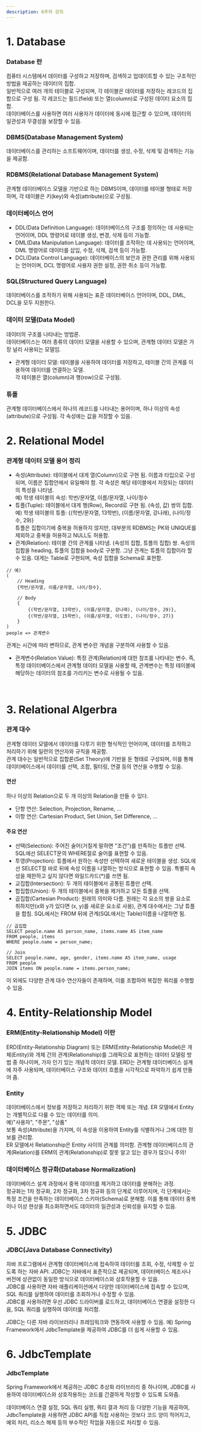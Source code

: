 ```yaml
---
description: 6주차 강의
---
```


# 1. Database
### Database 란
컴퓨터 시스템에서 데이터를 구성하고 저장하며, 검색하고 업데이트할 수 있는 구조적인 방법을 제공하는 데이터의 집합.<br>
일반적으로 여러 개의 테이블로 구성되며, 각 테이블은 데이터를 저장하는 레코드의 집합으로 구성 됨. 각 레코드는 필드(field) 또는 열(column)로 구성된 데이터 요소의 집합.<br>
데이터베이스를 사용하면 여러 사용자가 데이터에 동시에 접근할 수 있으며, 데이터의 일관성과 무결성을 보장할 수 있음.
 
### DBMS(Database Management System)
데이터베이스를 관리하는 소프트웨어이며, 데이터를 생성, 수정, 삭제 및 검색하는 기능을 제공함.

### RDBMS(Relational Database Management System)
관계형 데이터베이스 모델을 기반으로 하는 DBMS이며, 데이터를 테이블 형태로 저장하며, 각 테이블은 키(key)와 속성(attribute)으로 구성됨.

### 데이터베이스 언어
- DDL(Data Definition Language): 데이터베이스의 구조를 정의하는 데 사용되는 언어이며, DDL 명령어로 테이블 생성, 변경, 삭제 등이 가능함.
- DML(Data Manipulation Language): 데이터를 조작하는 데 사용되는 언어이며, DML 명령어로 데이터를 삽입, 수정, 삭제, 검색 등이 가능함.
- DCL(Data Control Language): 데이터베이스의 보안과 권한 관리를 위해 사용되는 언어이며, DCL 명령어로 사용자 권한 설정, 권한 취소 등이 가능함.

### SQL(Structured Query Language)
데이터베이스를 조작하기 위해 사용되는 표준 데이터베이스 언어이며, DDL, DML, DCL을 모두 지원한다.

### 데이터 모델(Data Model)
데이터의 구조를 나타내는 방법론.<br>데이터베이스는 여러 종류의 데이터 모델을 사용할 수 있으며, 관계형 데이터 모델은 가장 널리 사용되는 모델임.
- 관계형 데이터 모델: 테이블을 사용하여 데이터를 저장하고, 테이블 간의 관계를 이용하여 데이터를 연결하는 모델.<br> 각 테이블은 열(column)과 행(row)으로 구성됨.

### 튜플
관계형 데이터베이스에서 하나의 레코드를 나타내는 용어이며, 하나 이상의 속성(attribute)으로 구성됨. 각 속성에는 값을 저장할 수 있음.
<br>

# 2. Relational Model
### 관계형 데이터 모델 용어 정리
- 속성(Attribute): 테이블에서 대게 열(Column)으로 구현 됨. 이름과 타입으로 구성되며, 이름은 집합안에서 유일해야 함. 각 속성은 해당 테이블에서 저장되는 데이터의 특성을 나타냄.<br>예) 학생 테이블의 속성: 학번/문자열, 이름/문자열, 나이/정수
- 튜플(Tuple): 테이블에서 대게 행(Row), Record로 구현 됨. (속성, 값) 쌍의 집합.<br> 예) 학생 테이블의 튜플: {(학번/문자열, 13학번), (이름/문자열, 강나래), (나이/정수, 29)}<br>튜플은 집합이기에 중복을 허용하지 않지만, 대부분의 RDBMS는 PK와 UNIQUE를 제외하고 중복을 허용하고 NULL도 허용함.
- 관계(Relation): 테이블 간의 관계를 나타냄. (속성의 집합, 튜플의 집합) 쌍. 속성의 집합을 heading, 튜플의 집합을 body로 구분함. 그냥 관계는 튜플의 집합이라 할 수 있음. 대게는 Table로 구현되며, 속성 집합을 Schema로 표현함.<br>
```
// 예)
(
    // Heading
    {학번/문자열, 이름/문자열, 나이/정수},

    // Body
    {
        {(학번/문자열, 13학번), (이름/문자열, 강나래), (나이/정수, 29)},
        {(학번/문자열, 15학번), (이름/문자열, 이도영), (나이/정수, 27)}
    }
)
people => 관계변수
```
관계는 시간에 따라 변하므로, 관계 변수란 개념을 구분하여 사용할 수 있음.
- 관계변수(Relation Value): 특정 관계(Relation)에 대한 참조를 나타내는 변수. 즉, 특정 데이터베이스에서 관계형 데이터 모델을 사용할 때, 관계변수는 특정 테이블에 해당하는 데이터의 참조를 가리키는 변수로 사용될 수 있음.
<br>

# 3. Relational Algerbra
### 관계 대수
관계형 데이터 모델에서 데이터를 다루기 위한 형식적인 언어이며, 데이터를 조작하고 처리하기 위해 일련의 연산자와 규칙을 제공함.<br>
관계 대수는 일반적으로 집합론(Set Theory)에 기반을 둔 형태로 구성되며, 이를 통해 데이터베이스에서 데이터를 선택, 조합, 필터링, 연결 등의 연산을 수행할 수 있음.<br>
#### 연산
하나 이상의 Relation으로 두 개 이상의 Relation을 만들 수 있다.
 - 단항 연산: Selection, Projection, Rename, ...
 - 이항 연산: Cartesian Product, Set Union, Set Difference, ...
#### 주요 연산
- 선택(Selection): 주어진 술어(거칠게 말하면 "조건")를 만족하는 튜플만 선택. SQL에선 SELECT문의 WHERE절로 술어를 표현할 수 있음.
- 투영(Projection): 튜플에서 원하는 속성만 선택하여 새로운 테이블을 생성. SQL에선 SELECT절 바로 뒤에 속성 이름을 나열하는 방식으로 표현할 수 있음. 특별히 속성을 제한하고 싶지 않다면 와일드카드(*)를 쓰면 됨.
- 교집합(Intersection): 두 개의 테이블에서 공통된 튜플만 선택.
- 합집합(Union): 두 개의 테이블에서 중복을 제거하고 모든 튜플을 선택.
- 곱집합(Cartesian Product): 원래의 의미와 다름. 원래는 각 요소의 쌍을 요소로 취하지만(x와 y가 있다면 (x, y)를 새로운 요소로 사용), 관계 대수에서는 그냥 튜플을 합침. SQL에서는 FROM 뒤에 관계(SQL에서는 Table)이름을 나열하면 됨.<br>
```
// 곱집합
SELECT people.name AS person_name, items.name AS item_name
FROM people, items
WHERE people.name = person_name;

// Join
SELECT people.name, age, gender, items.name AS item_name, usage
FROM people
JOIN items ON people.name = items.person_name;
```
이 외에도 다양한 관계 대수 연산자들이 존재하며, 이를 조합하여 복잡한 쿼리를 수행할 수 있음.
<br>

# 4. Entity-Relationship Model
### ERM(Entity-Relationship Model) 이란
ERD(Entity-Relationship Diagram) 또는 ERM(Entity-Relationship Model)은 개체(Entity)와 개체 간의 관계(Relationship)를 그래픽으로 표현하는 데이터 모델링 방법 중 하나이며, 가자 인기 있는 개념적 데이터 모델. ERD는 관계형 데이터베이스 설계에 자주 사용되며, 데이터베이스 구조와 데이터 흐름을 시각적으로 파악하기 쉽게 만들어 줌.
### Entity
데이터베이스에서 정보를 저장하고 처리하기 위한 객체 또는 개념.
ER 모델에서 Entity는 개별적으로 다룰 수 있는 데이터를 의미.<br>예)"사용자", "주문", "상품"<br>
보통 속성(Attribute)을 가지며, 이 속성을 이용하여 Entity를 식별하거나 그에 대한 정보를 관리함.<br>
ER 모델에서 Relationship은 Entity 사이의 관계를 의미함. 관계형 데이터베이스의 관계(Relation)를 ERM의 관계(Relationship)로 잘못 알고 있는 경우가 많으니 주의!
### 데이터베이스 정규화(Database Normalization)
데이터베이스 설계 과정에서 중복 데이터를 제거하고 데이터를 분해하는 과정.<br>
정규화는 1차 정규화, 2차 정규화, 3차 정규화 등의 단계로 이루어지며, 각 단계에서는 특정 조건을 만족하는 데이터베이스 스키마(Schema)로 분해함. 이를 통해 데이터 중복이나 이상 현상을 최소화하면서도 데이터의 일관성과 신뢰성을 유지할 수 있음.
<br>

# 5. JDBC
### JDBC(Java Database Connectivity)
자바 프로그램에서 관계형 데이터베이스에 접속하여 데이터를 조회, 수정, 삭제할 수 있도록 하는 자바 API. JDBC는 자바에서 표준적으로 제공되며, 데이터베이스 제조사나 버전에 상관없이 동일한 방식으로 데이터베이스와 상호작용할 수 있음.<br>
JDBC를 사용하면 자바 애플리케이션에서 다양한 데이터베이스에 접속할 수 있으며, SQL 쿼리를 실행하여 데이터를 조회하거나 수정할 수 있음.<br>JDBC를 사용하려면 우선 JDBC 드라이버를 로드하고, 데이터베이스 연결을 설정한 다음, SQL 쿼리를 실행하여 데이터를 처리함.

JDBC는 다른 자바 라이브러리나 프레임워크와 연동하여 사용할 수 있음. 예) Spring Framework에서 JdbcTemplate을 제공하여 JDBC를 더 쉽게 사용할 수 있음.
<br>

# 6. JdbcTemplate
### JdbcTemplate
Spring Framework에서 제공하는 JDBC 추상화 라이브러리 중 하나이며, JDBC를 사용하여 데이터베이스와 상호작용하는 코드를 간결하게 작성할 수 있도록 도와줌.

데이터베이스 연결 설정, SQL 쿼리 실행, 쿼리 결과 처리 등 다양한 기능을 제공하여, JdbcTemplate을 사용하면 JDBC API를 직접 사용하는 것보다 코드 양이 적어지고, 예외 처리, 리소스 해제 등의 부수적인 작업을 자동으로 처리할 수 있음. 